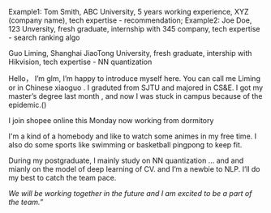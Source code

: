 Example1: Tom Smith, ABC University, 5 years working experience, XYZ (company name), tech expertise - recommendation;
Example2: Joe Doe, 123 Unversity, fresh graduate, internship with 345 company, tech expertise - search ranking algo

Guo Liming, Shanghai JiaoTong University, fresh graduate, intership with Hikvision, tech expertise - NN quantization 



Hello， I’m glm, I’m happy to  introduce myself here.  You can call me Liming or in Chinese xiaoguo .  I graduted from SJTU and majored in CS&E. I got my master’s  degree last month , and now I was stuck in campus because of the epidemic.()   

I join shopee online this Monday   now working from dormitory

I'm a kind of a homebody and like to watch some animes in my free time. I also do some sports like swimming or basketball pingpong to keep fit.

During my postgraduate, I mainly study on NN quantization ... and and mianly on the model of deep learning of CV.  and I’m a newbie to NLP.  I’ll do my best to catch the team pace. 

*We will be working together in the future and I am excited to be a part of the team.”*